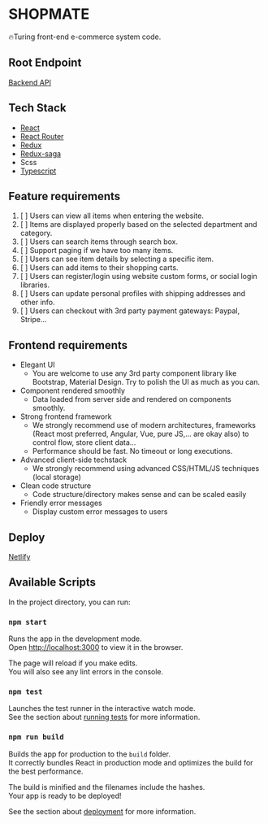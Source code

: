 # SHOPMATE
🔥Turing front-end e-commerce system code.

## Root Endpoint
[Backend API](https://backendapi.turing.com/docs/#/)

## Tech Stack
- [React](https://reactjs.org/)
- [React Router](https://www.npmjs.com/package/react-router-dom)
- [Redux](https://www.npmjs.com/package/redux)
- [Redux-saga](https://www.npmjs.com/package/redux-saga)
- Scss
- [Typescript](https://www.npmjs.com/package/typescript)

## Feature requirements
1. [ ] Users can view all items when entering the website.
2. [ ] Items are displayed properly based on the selected department and category.
3. [ ] Users can search items through search box.
4. [ ] Support paging if we have too many items.
5. [ ] Users can see item details by selecting a specific item.
6. [ ] Users can add items to their shopping carts.
7. [ ] Users can register/login using website custom forms, or social login libraries.
8. [ ] Users can update personal profiles with shipping addresses and other info.
9. [ ] Users can checkout with 3rd party payment gateways: Paypal, Stripe…


## Frontend requirements
  * Elegant UI
    - You are welcome to use any 3rd party component library like Bootstrap, Material Design. Try to polish the UI as much as you can.
  * Component rendered smoothly
    - Data loaded from server side and rendered on components smoothly.
  * Strong frontend framework
    - We strongly recommend use of modern architectures, frameworks (React most preferred, Angular, Vue, pure JS,... are okay also) to control flow, store client data…
    - Performance should be fast. No timeout or long executions.
  * Advanced client-side techstack
    - We strongly recommend using advanced CSS/HTML/JS techniques (local storage)
  * Clean code structure
    - Code structure/directory makes sense and can be scaled easily
  * Friendly error messages
    - Display custom error messages to users

## Deploy
[Netlify](https://condescending-wilson-7ab496.netlify.com/)

## Available Scripts

In the project directory, you can run:

### `npm start`

Runs the app in the development mode.<br>
Open [http://localhost:3000](http://localhost:3000) to view it in the browser.

The page will reload if you make edits.<br>
You will also see any lint errors in the console.

### `npm test`

Launches the test runner in the interactive watch mode.<br>
See the section about [running tests](https://facebook.github.io/create-react-app/docs/running-tests) for more information.

### `npm run build`

Builds the app for production to the `build` folder.<br>
It correctly bundles React in production mode and optimizes the build for the best performance.

The build is minified and the filenames include the hashes.<br>
Your app is ready to be deployed!

See the section about [deployment](https://facebook.github.io/create-react-app/docs/deployment) for more information.
